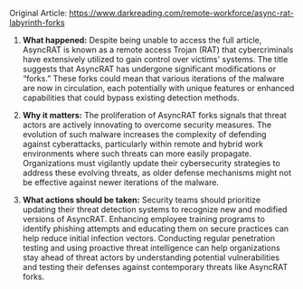 Original Article: https://www.darkreading.com/remote-workforce/async-rat-labyrinth-forks

1) **What happened:** Despite being unable to access the full article, AsyncRAT is known as a remote access Trojan (RAT) that cybercriminals have extensively utilized to gain control over victims' systems. The title suggests that AsyncRAT has undergone significant modifications or “forks.” These forks could mean that various iterations of the malware are now in circulation, each potentially with unique features or enhanced capabilities that could bypass existing detection methods.

2) **Why it matters:** The proliferation of AsyncRAT forks signals that threat actors are actively innovating to overcome security measures. The evolution of such malware increases the complexity of defending against cyberattacks, particularly within remote and hybrid work environments where such threats can more easily propagate. Organizations must vigilantly update their cybersecurity strategies to address these evolving threats, as older defense mechanisms might not be effective against newer iterations of the malware.

3) **What actions should be taken:** Security teams should prioritize updating their threat detection systems to recognize new and modified versions of AsyncRAT. Enhancing employee training programs to identify phishing attempts and educating them on secure practices can help reduce initial infection vectors. Conducting regular penetration testing and using proactive threat intelligence can help organizations stay ahead of threat actors by understanding potential vulnerabilities and testing their defenses against contemporary threats like AsyncRAT forks.
